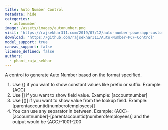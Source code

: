 ```yaml
---
title: Auto Number Control
metadate: hide
categories:
  - autonumber
image: /assets/images/autonumber.png
visit: 'https://rajsekhar311.com/2019/07/12/auto-number-powerapp-custom-control/'
download: 'https://github.com/rajsekhar311/Auto-Number-PCF-Control'
model_support: true
canvas_support: false
license_defined: false
authors:
  - phani_raja_sekhar
---
```


A control to generate Auto Number based on the format specified. 
1. Use {} if you want to show constant values like prefix or suffix. Example: {ACC}
2. Use [] if you want to show field value. Example: [accountnumber]
3. Use [()] if you want to show value from the lookup field. Example: [parentaccountid(numberofemployees)]
4. You can use any separator in between. Example: {ACC}-[accountnumber]-[parentaccountid(numberofemployees)] and the output would be {ACC}-1001-200
